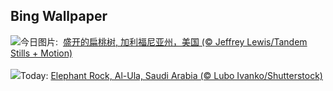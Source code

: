 ## Bing Wallpaper
![](https://www.bing.com/th?id=OHR.AlmondBloom_ZH-CN9441550492_UHD.jpg&w=1000)今日图片: &nbsp;[盛开的扁桃树, 加利福尼亚州，美国 (© Jeffrey Lewis/Tandem Stills + Motion)](https://www.bing.com/th?id=OHR.AlmondBloom_ZH-CN9441550492_UHD.jpg)
<br><br/>
![](https://www.bing.com/th?id=OHR.ElephantRock_EN-US2340789308_UHD.jpg&w=1000)Today: [Elephant Rock, Al-Ula, Saudi Arabia (© Lubo Ivanko/Shutterstock)](https://www.bing.com/th?id=OHR.ElephantRock_EN-US2340789308_UHD.jpg)
<br><br/>

